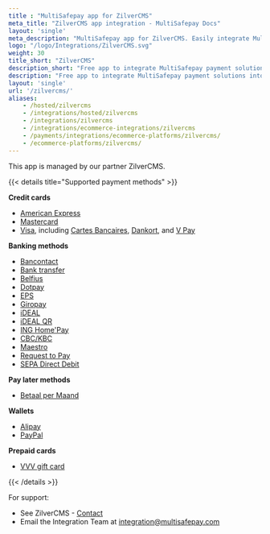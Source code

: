 ```yaml
---
title : "MultiSafepay app for ZilverCMS"
meta_title: "ZilverCMS app integration - MultiSafepay Docs"
layout: 'single'
meta_description: "MultiSafepay app for ZilverCMS. Easily integrate MultiSafepay payment solutions into your ZilverCMS platform with the free app"
logo: "/logo/Integrations/ZilverCMS.svg"
weight: 30
title_short: "ZilverCMS"
description_short: "Free app to integrate MultiSafepay payment solutions into your ZilverCMS platform"
description: "Free app to integrate MultiSafepay payment solutions into your ZilverCMS platform."
layout: 'single'
url: '/zilvercms/'
aliases: 
    - /hosted/zilvercms
    - /integrations/hosted/zilvercms
    - /integrations/zilvercms
    - /integrations/ecommerce-integrations/zilvercms
    - /payments/integrations/ecommerce-platforms/zilvercms/
    - /ecommerce-platforms/zilvercms/
---
```


This app is managed by our partner ZilverCMS. 

{{< details title="Supported payment methods" >}}

**Credit cards**

- [American Express](/payment-methods/american-express)
- [Mastercard](/payment-methods/mastercard)
- [Visa](/payments/methods/credit-and-debit-cards/visa), including [Cartes Bancaires](/payment-methods/cartes-bancaires), [Dankort](/payment-methods/dankort), and [V Pay](/payment-methods/vpay/)

**Banking methods**

- [Bancontact](/payment-methods/bancontact)
- [Bank transfer](/payment-methods/bank-transfer)
- [Belfius](/payment-methods/belfius)
- [Dotpay](/payment-methods/dotpay)
- [EPS](/payment-methods/eps)
- [Giropay](/payment-methods/giropay) 
- [iDEAL](/payment-methods/ideal)
- [iDEAL QR](/payments/methods/banks/idealqr)
- [ING Home'Pay](/payment-methods/ing-home-pay)
- [CBC/KBC](/payment-methods/cbc-kbc)
- [Maestro](/payment-methods/maestro)
- [Request to Pay](/payments/methods/banks/request-to-pay)
- [SEPA Direct Debit](/payment-methods/sepa-direct-debit)

**Pay later methods**

+ [Betaal per Maand](/payment-methods/betaal-per-maand)

**Wallets**

+ [Alipay](/payment-methods/alipay)
+ [PayPal](/payment-methods/paypal)

**Prepaid cards**

+ [VVV gift card](https://www.vvvcadeaukaarten.nl)

{{< /details >}}

For support: 

- See ZilverCMS - [Contact](https://www.zilvercms.nl/contact)
- Email the Integration Team at <integration@multisafepay.com>